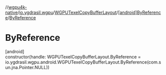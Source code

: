 //[wgpu4k-native](../../../../index.md)/[io.ygdrasil.wgpu](../../index.md)/[WGPUTexelCopyBufferLayout](../index.md)/[[android]ByReference](index.md)/[ByReference](-by-reference.md)

# ByReference

[android]\
constructor(handle: WGPUTexelCopyBufferLayout.ByReference = io.ygdrasil.wgpu.android.WGPUTexelCopyBufferLayout.ByReference(com.sun.jna.Pointer.NULL))